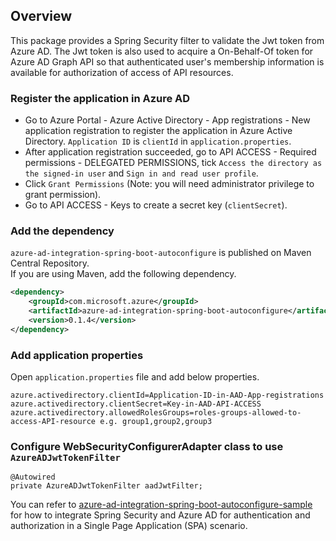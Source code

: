 ## Overview
This package provides a Spring Security filter to validate the Jwt token from Azure AD. The Jwt token is also used to acquire a On-Behalf-Of token for Azure AD Graph API so that authenticated user's membership information is available for authorization of access of API resources. 

### Register the application in Azure AD
* Go to Azure Portal - Azure Active Directory - App registrations - New application registration to register the application in Azure Active Directory.  `Application ID` is `clientId` in `application.properties`.   
* After application registration succeeded, go to API ACCESS - Required permissions - DELEGATED PERMISSIONS, tick `Access the directory as the signed-in user` and `Sign in and read user profile`.
* Click `Grant Permissions` (Note: you will need administrator privilege to grant permission).
* Go to API ACCESS - Keys to create a secret key (`clientSecret`).

### Add the dependency

`azure-ad-integration-spring-boot-autoconfigure` is published on Maven Central Repository.  
If you are using Maven, add the following dependency.  

```xml
<dependency>
    <groupId>com.microsoft.azure</groupId>
    <artifactId>azure-ad-integration-spring-boot-autoconfigure</artifactId>
    <version>0.1.4</version>
</dependency>
```

### Add application properties

Open `application.properties` file and add below properties.

```
azure.activedirectory.clientId=Application-ID-in-AAD-App-registrations
azure.activedirectory.clientSecret=Key-in-AAD-API-ACCESS
azure.activedirectory.allowedRolesGroups=roles-groups-allowed-to-access-API-resource e.g. group1,group2,group3
```

### Configure WebSecurityConfigurerAdapter class to use `AzureADJwtTokenFilter`

```
@Autowired
private AzureADJwtTokenFilter aadJwtFilter;
```

You can refer to [azure-ad-integration-spring-boot-autoconfigure-sample]() for how to integrate Spring Security and Azure AD for authentication and authorization in a Single Page Application (SPA) scenario.
